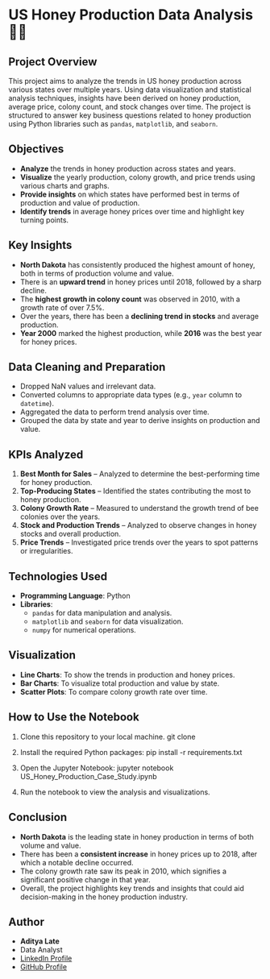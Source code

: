 # US Honey Production Data Analysis 🐝🍯

## Project Overview

This project aims to analyze the trends in US honey production across various states over multiple years. Using data visualization and statistical analysis techniques, insights have been derived on honey production, average price, colony count, and stock changes over time. The project is structured to answer key business questions related to honey production using Python libraries such as `pandas`, `matplotlib`, and `seaborn`.

## Objectives

- **Analyze** the trends in honey production across states and years.
- **Visualize** the yearly production, colony growth, and price trends using various charts and graphs.
- **Provide insights** on which states have performed best in terms of production and value of production.
- **Identify trends** in average honey prices over time and highlight key turning points.

## Key Insights

- **North Dakota** has consistently produced the highest amount of honey, both in terms of production volume and value.
- There is an **upward trend** in honey prices until 2018, followed by a sharp decline.
- The **highest growth in colony count** was observed in 2010, with a growth rate of over 7.5%.
- Over the years, there has been a **declining trend in stocks** and average production.
- **Year 2000** marked the highest production, while **2016** was the best year for honey prices.

## Data Cleaning and Preparation

- Dropped NaN values and irrelevant data.
- Converted columns to appropriate data types (e.g., `year` column to `datetime`).
- Aggregated the data to perform trend analysis over time.
- Grouped the data by state and year to derive insights on production and value.

## KPIs Analyzed

1. **Best Month for Sales** – Analyzed to determine the best-performing time for honey production.
2. **Top-Producing States** – Identified the states contributing the most to honey production.
3. **Colony Growth Rate** – Measured to understand the growth trend of bee colonies over the years.
4. **Stock and Production Trends** – Analyzed to observe changes in honey stocks and overall production.
5. **Price Trends** – Investigated price trends over the years to spot patterns or irregularities.

## Technologies Used

- **Programming Language**: Python
- **Libraries**: 
  - `pandas` for data manipulation and analysis.
  - `matplotlib` and `seaborn` for data visualization.
  - `numpy` for numerical operations.

## Visualization

- **Line Charts**: To show the trends in production and honey prices.
- **Bar Charts**: To visualize total production and value by state.
- **Scatter Plots**: To compare colony growth rate over time.


## How to Use the Notebook

1. Clone this repository to your local machine.
    git clone <repository-url>

2. Install the required Python packages:
    pip install -r requirements.txt
   
4. Open the Jupyter Notebook:
    jupyter notebook US_Honey_Production_Case_Study.ipynb

4. Run the notebook to view the analysis and visualizations.

## Conclusion

- **North Dakota** is the leading state in honey production in terms of both volume and value.
- There has been a **consistent increase** in honey prices up to 2018, after which a notable decline occurred.
- The colony growth rate saw its peak in 2010, which signifies a significant positive change in that year.
- Overall, the project highlights key trends and insights that could aid decision-making in the honey production industry.

## Author

- **Aditya Late**
- Data Analyst
- [LinkedIn Profile](https://www.linkedin.com/in/aditya-late-2b29111b3/)
- [GitHub Profile](https://github.com/adityalate212)





